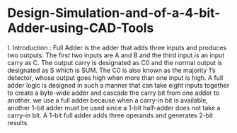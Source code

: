 # Design-Simulation-and-of-a-4-bit-Adder-using-CAD-Tools
I. Introduction :
Full Adder is the adder that adds three inputs and produces two outputs. The first two inputs are A and B and the third input is an input carry as C. The output carry is designated as C0 and the normal output is designated as S which is SUM. The C0 is also known as the majority 1’s detector, whose output goes high when more than one input is high. A full adder logic is designed in such a manner that can take eight inputs together to create a byte-wide adder and cascade the carry bit from one adder to another. we use a full adder because when a carry-in bit is available, another 1-bit adder must be used since a 1-bit half-adder does not take a carry-in bit. A 1-bit full adder adds three operands and generates 2-bit results.
